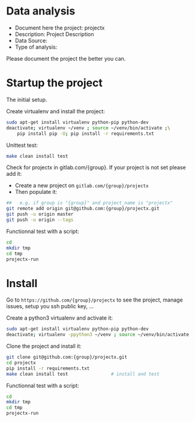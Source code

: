 # Data analysis
- Document here the project: projectx
- Description: Project Description
- Data Source:
- Type of analysis:

Please document the project the better you can.

# Startup the project

The initial setup.

Create virtualenv and install the project:
```bash
sudo apt-get install virtualenv python-pip python-dev
deactivate; virtualenv ~/venv ; source ~/venv/bin/activate ;\
    pip install pip -U; pip install -r requirements.txt
```

Unittest test:
```bash
make clean install test
```

Check for projectx in gitlab.com/{group}.
If your project is not set please add it:

- Create a new project on `gitlab.com/{group}/projectx`
- Then populate it:

```bash
##   e.g. if group is "{group}" and project_name is "projectx"
git remote add origin git@github.com:{group}/projectx.git
git push -u origin master
git push -u origin --tags
```

Functionnal test with a script:

```bash
cd
mkdir tmp
cd tmp
projectx-run
```

# Install

Go to `https://github.com/{group}/projectx` to see the project, manage issues,
setup you ssh public key, ...

Create a python3 virtualenv and activate it:

```bash
sudo apt-get install virtualenv python-pip python-dev
deactivate; virtualenv -ppython3 ~/venv ; source ~/venv/bin/activate
```

Clone the project and install it:

```bash
git clone git@github.com:{group}/projectx.git
cd projectx
pip install -r requirements.txt
make clean install test                # install and test
```
Functionnal test with a script:

```bash
cd
mkdir tmp
cd tmp
projectx-run
```
